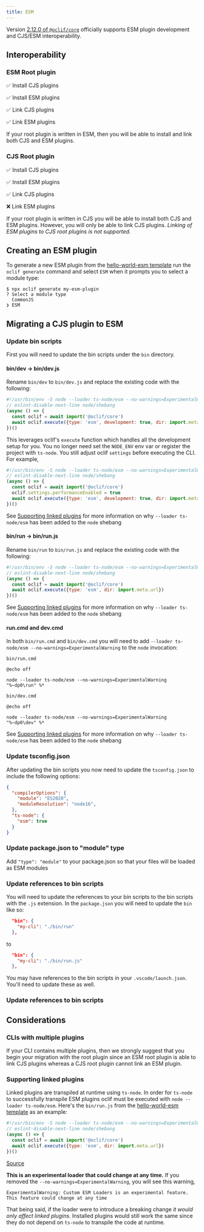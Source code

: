 ```yaml
---
title: ESM
---
```


Version [2.12.0 of `@oclif/core`](https://github.com/oclif/core/tree/2.12.0) officially supports ESM plugin development and CJS/ESM interoperability.

## Interoperability

### ESM Root plugin
✅ Install CJS plugins

✅ Install ESM plugins

✅ Link CJS plugins

✅ Link ESM plugins

If your root plugin is written in ESM, then you will be able to install and link both CJS and ESM plugins.

### CJS Root plugin
✅ Install CJS plugins

✅ Install ESM plugins

✅ Link CJS plugins

❌ Link ESM plugins

If your root plugin is written in CJS you will be able to install both CJS and ESM plugins. However, you will only be able to link CJS plugins. *Linking of ESM plugins to CJS root plugins is not supported.*

## Creating an ESM plugin

To generate a new ESM plugin from the [hello-world-esm template](https://github.com/oclif/hello-world-esm) run the `oclif generate` command and select `ESM` when it prompts you to select a module type:

```
$ npx oclif generate my-esm-plugin
? Select a module type
  CommonJS
❯ ESM
```

## Migrating a CJS plugin to ESM

### Update bin scripts

First you will need to update the bin scripts under the `bin` directory.

#### bin/dev → bin/dev.js

Rename `bin/dev` to `bin/dev.js` and replace the existing code with the following:

```js
#!/usr/bin/env -S node --loader ts-node/esm --no-warnings=ExperimentalWarning
// eslint-disable-next-line node/shebang
(async () => {
  const oclif = await import('@oclif/core')
  await oclif.execute({type: 'esm', development: true, dir: import.meta.url})
})()
```

This leverages oclif's `execute` function which handles all the development setup for you. You no longer need set the `NODE_ENV` env var or register the project with `ts-node`. You still adjust oclif `settings` before executing the CLI. For example,

```js
#!/usr/bin/env -S node --loader ts-node/esm --no-warnings=ExperimentalWarning
// eslint-disable-next-line node/shebang
(async () => {
  const oclif = await import('@oclif/core')
  oclif.settings.performanceEnabled = true
  await oclif.execute({type: 'esm', development: true, dir: import.meta.url})
})()
```

See [Supporting linked plugins](#supporting-linked-plugins) for more information on why `--loader ts-node/esm` has been added to the `node` shebang

#### bin/run → bin/run.js

Rename `bin/run` to `bin/run.js` and replace the existing code with the following:

```js
#!/usr/bin/env -S node --loader ts-node/esm --no-warnings=ExperimentalWarning
// eslint-disable-next-line node/shebang
(async () => {
  const oclif = await import('@oclif/core')
  await oclif.execute({type: 'esm', dir: import.meta.url})
})()
```

See [Supporting linked plugins](#supporting-linked-plugins) for more information on why `--loader ts-node/esm` has been added to the `node` shebang

#### run.cmd and dev.cmd

In both `bin/run.cmd` and `bin/dev.cmd` you will need to add `--loader ts-node/esm --no-warnings=ExperimentalWarning` to the `node` invocation:

`bin/run.cmd`
```
@echo off

node --loader ts-node/esm --no-warnings=ExperimentalWarning "%~dp0\run" %*
```

`bin/dev.cmd`
```
@echo off

node --loader ts-node/esm --no-warnings=ExperimentalWarning "%~dp0\dev" %*
```

See [Supporting linked plugins](#supporting-linked-plugins) for more information on why `--loader ts-node/esm` has been added to the `node` shebang

### Update tsconfig.json

After updating the bin scripts you now need to update the `tsconfig.json` to include the following options:

```json
{
  "compilerOptions": {
    "module": "ES2020",
    "moduleResolution": "node16",
  },
  "ts-node": {
    "esm": true
  }
}
```

### Update package.json to "module" type

Add `"type": "module"` to your package.json so that your files will be loaded as ESM modules


### Update references to bin scripts

You will need to update the references to your bin scripts to the bin scripts with the `.js` extension. In the `package.json` you will need to update the `bin` like so:

```json
  "bin": {
    "my-cli": "./bin/run"
  },
```
to

```json
  "bin": {
    "my-cli": "./bin/run.js"
  },
```

You may have references to the bin scripts in your `.vscode/launch.json`. You'll need to update these as well.


### Update references to bin scripts

## Considerations

### CLIs with multiple plugins

If your CLI contains multiple plugins, then we strongly suggest that you begin your migration with the root plugin since an ESM root plugin is able to link CJS plugins whereas a CJS root plugin cannot link an ESM plugin.

### Supporting linked plugins

Linked plugins are transpiled at runtime using `ts-node`. In order for `ts-node` to successfully transpile ESM plugins oclif must be executed with `node --loader ts-node/esm`. Here's the `bin/run.js` from the [hello-world-esm template](https://github.com/oclif/hello-world-esm) as an example:

```javascript
#!/usr/bin/env -S node --loader ts-node/esm --no-warnings=ExperimentalWarning
// eslint-disable-next-line node/shebang
(async () => {
  const oclif = await import('@oclif/core')
  await oclif.execute({type: 'esm', dir: import.meta.url})
})()
```
[Source](https://github.com/oclif/hello-world-esm/blob/main/bin/run.js)

**This is an experimental loader that could change at any time.** If you removed the `--no-warnings=ExperimentalWarning`, you will see this warning,

```
ExperimentalWarning: Custom ESM Loaders is an experimental feature. This feature could change at any time
```

That being said, if the loader were to introduce a breaking change *it would only affect linked plugins*. Installed plugins would still work the same since they do not depend on `ts-node` to transpile the code at runtime.

